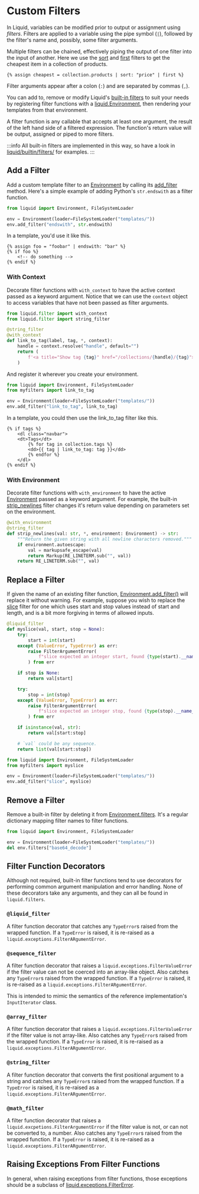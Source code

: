 # Custom Filters

In Liquid, variables can be modified prior to output or assignment using _filters_. Filters are
applied to a variable using the pipe symbol (`|`), followed by the filter's name and, possibly,
some filter arguments.

Multiple filters can be chained, effectively piping the output of one filter into the input of
another. Here we use the [sort](../language/filters#sort) and [first](../language/filters#first)
filters to get the cheapest item in a collection of products.

```liquid
{% assign cheapest = collection.products | sort: "price" | first %}
```

Filter arguments appear after a colon (`:`) and are separated by commas (`,`).

You can add to, remove or modify Liquid's [built-in filters](../language/filters) to suit your
needs by registering filter functions with a [liquid.Environment](../api/Environment), then
rendering your templates from that environment.

A filter function is any callable that accepts at least one argument, the result of the left hand
side of a filtered expression. The function's return value will be output, assigned or piped to more
filters.

:::info
All built-in filters are implemented in this way, so have a look in
[liquid/builtin/filters/](https://github.com/jg-rp/liquid/tree/main/liquid/builtin/filters) for
examples.
:::

## Add a Filter

Add a custom template filter to an [Environment](../api/Environment) by calling its
[add_filter](../api/Environment#add_filter) method. Here's a simple example of adding Python's
`str.endswith` as a filter function.

```python
from liquid import Environment, FileSystemLoader

env = Environment(loader=FileSystemLoader("templates/"))
env.add_filter("endswith", str.endswith)
```

In a template, you'd use it like this.

```liquid
{% assign foo = "foobar" | endswith: "bar" %}
{% if foo %}
    <!-- do something -->
{% endif %}
```

### With Context

Decorate filter functions with `with_context` to have the active context passed as a keyword
argument. Notice that we can use the `context` object to access variables that have not been
passed as filter arguments.

```python title="myfilters.py"
from liquid.filter import with_context
from liquid.filter import string_filter

@string_filter
@with_context
def link_to_tag(label, tag, *, context):
    handle = context.resolve("handle", default="")
    return (
        f'<a title="Show tag {tag}" href="/collections/{handle}/{tag}">{label}</a>'
    )
```

And register it wherever you create your environment.

```python
from liquid import Environment, FileSystemLoader
from myfilters import link_to_tag

env = Environment(loader=FileSystemLoader("templates/"))
env.add_filter("link_to_tag", link_to_tag)
```

In a template, you could then use the link_to_tag filter like this.

```liquid
{% if tags %}
    <dl class="navbar">
    <dt>Tags</dt>
        {% for tag in collection.tags %}
        <dd>{{ tag | link_to_tag: tag }}</dd>
        {% endfor %}
    </dl>
{% endif %}
```

### With Environment

Decorate filter functions with `with_environment` to have the active [Environment](../api/Environment)
passed as a keyword argument. For example, the built-in [strip_newlines](../language/filters#strip_newlines)
filter changes it's return value depending on parameters set on the environment.

```python
@with_environment
@string_filter
def strip_newlines(val: str, *, environment: Environment) -> str:
    """Return the given string with all newline characters removed."""
    if environment.autoescape:
        val = markupsafe_escape(val)
        return Markup(RE_LINETERM.sub("", val))
    return RE_LINETERM.sub("", val)
```

## Replace a Filter

If given the name of an existing filter function, [Environment.add_filter()](../api/Environment#add_filter)
will replace it without warning. For example, suppose you wish to replace the [slice](../language/filters#slice)
filter for one which uses start and stop values instead of start and length, and is a bit more
forgiving in terms of allowed inputs.

```python title="myfilters.py"
@liquid_filter
def myslice(val, start, stop = None):
    try:
        start = int(start)
    except (ValueError, TypeError) as err:
        raise FilterArgumentError(
            f"slice expected an integer start, found {type(start).__name__}"
        ) from err

    if stop is None:
        return val[start]

    try:
        stop = int(stop)
    except (ValueError, TypeError) as err:
        raise FilterArgumentError(
            f"slice expected an integer stop, found {type(stop).__name__}"
        ) from err

    if isinstance(val, str):
        return val[start:stop]

    # `val` could be any sequence.
    return list(val[start:stop])
```

```python
from liquid import Environment, FileSystemLoader
from myfilters import myslice

env = Environment(loader=FileSystemLoader("templates/"))
env.add_filter("slice", myslice)
```

## Remove a Filter

Remove a built-in filter by deleting it from [Environment.filters](../api/Environment). It's a
regular dictionary mapping filter names to filter functions.

```python
from liquid import Environment, FileSystemLoader

env = Environment(loader=FileSystemLoader("templates/"))
del env.filters["base64_decode"]
```

## Filter Function Decorators

Although not required, built-in filter functions tend to use decorators for performing common
argument manipulation and error handling. None of these decorators take any arguments, and they can
all be found in `liquid.filters`.

### `@liquid_filter`

A filter function decorator that catches any `TypeError`s raised from the wrapped function. If a `TypeError` is raised, it is re-raised as a `liquid.exceptions.FilterARgumentError`.

### `@sequence_filter`

A filter function decorator that raises a `liquid.exceptions.FilterValueError` if the filter value
can not be coerced into an array-like object. Also catches any `TypeError`s raised from the wrapped function. If a `TypeError` is raised, it is re-raised as a `liquid.exceptions.FilterARgumentError`.

This is intended to mimic the semantics of the reference implementation's `InputIterator` class.

### `@array_filter`

A filter function decorator that raises a `liquid.exceptions.FilterValueError` if the filter value
is not array-like. Also catches any `TypeError`s raised from the wrapped function. If a `TypeError`
is raised, it is re-raised as a `liquid.exceptions.FilterARgumentError`.

### `@string_filter`

A filter function decorator that converts the first positional argument to a string and catches any
`TypeError`s raised from the wrapped function. If a `TypeError` is raised, it is re-raised as a
`liquid.exceptions.FilterARgumentError`.

### `@math_filter`

A filter function decorator that raises a `liquid.excpetions.FilterArgumentError` if the filter
value is not, or can not be converted to, a number. Also catches any `TypeError`s raised from the
wrapped function. If a `TypeError` is raised, it is re-raised as a `liquid.exceptions.FilterARgumentError`.

## Raising Exceptions From Filter Functions

In general, when raising exceptions from filter functions, those exceptions should be a subclass of
[liquid.exceptions.FilterError](../api/exceptions#liquidexceptionsfiltererror).
